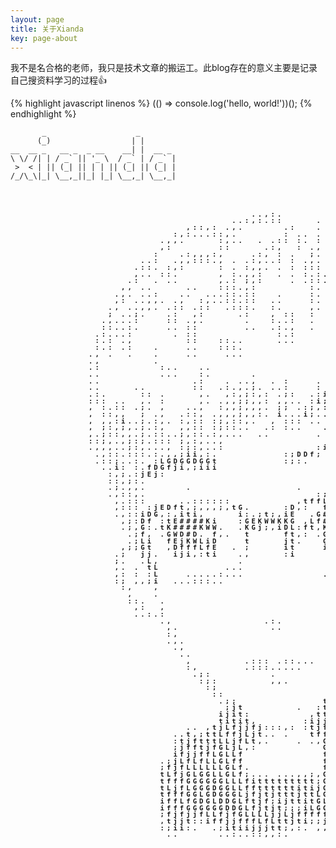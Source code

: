 ```yaml
---
layout: page
title: 关于Xianda
key: page-about
---
```


我不是名合格的老师，我只是技术文章的搬运工。此blog存在的意义主要是记录自己搜资料学习的过程:+1:

{% highlight javascript linenos %}
(() => console.log('hello, world!'))();
{% endhighlight %}

```
       _                    _        
      (_)                  | |       
__  __ _   __ _  _ __    __| |  __ _ 
\ \/ /| | / _` || '_ \  / _` | / _` |
 >  < | || (_| || | | || (_| || (_| |
/_/\_\|_| \__,_||_| |_| \__,_| \__,_|


```
<style>
pre.img {
    font-size: 8pt;
    letter-spacing: 4px;
    line-height: 8pt;
    font-weight: bold;
}
</style>
<pre class="img">                                                                                                

									 ..,:.                                                  
								  ..:,:.::     .                                            
						   ,::,: .,.      .:   . ..  .                                      
						 :,:...::,.       : .. .  :. :.                                     
					   .,,.     :,..  . .:: :. :  .: .::.                                   
					   ,:       ::     .:,  : .,   :   :,                                   
					  :   .:,,,:,    .:, : .  ;. :.:     ,.                                 
					..:  .,,:::., . .:,..: : .,. :..   .:::                                 
				   .::. :,:     : . :,,. . : ::: :..   .: ,:.                               
				   ,.. ::.      , :.,,:  . . :.:.. .    :.,:.,.                             
				  .:  . ..      ,.: ;,:    . .::..  .   .,.: .,.                            
				 ,, ..     ..   :::.,:        :.    :   .,:, . :,                           
				.,. ..:   ..  ...::.::   .    :.    :  ..,.:.   :                           
				,: ..,,. .,  :,..::.::  ..    :.    :  .::.,.                               
			   ., ..,,. .:: .::  .:::.  :.    ,.    :  .:.::..:. :                          
			   ; ..;.   .:  ,:     .:   , ::  :    :  .:, ..   ,::..                        
			  .,...:    :: .,.      .   :..:  .    , .::,    : .:..:                        
			  ::..:.    .. ::       ..  .:.,  .   ., :..:    :. ,..::                       
			 .:...:      . ::            :.:      .:....     :: ,...,                       
			 :.: .,        ::   ::..     ...      .      ..  :: ,.  :                       
			 :.: .:   .    ..   :::.                     .:  .:.,.. :                       
			., .  .   .    ..    ...               .     :.  ::,:.. :                       
			.,        .                            :     .   :.:. : :                       
			.:         :..   ..                    ,    .    ..  :, ,                       
			..         ...   :.      .           . ;   .:        ,: ,                       
			..              .:   . ..,  . :    .  .i  :::        ,.:,                       
			..     ..       ::  .:.,.;. ..:    :  ,i  :.:        : ,:                       
			.:.     :: .     ,.  ,:,;:,: .;:  .:i.:;,.,  :  ..   : : .                       
			::: ..  ,. :     ,. .,,;;,,: ,,.. :i;::;.;.  .   :.  . . :                       
			, :.:: .;. ,   ..,  :,,;,,,. ;; .:;,::,,.:   .   ::. ... :                       
			, ::,,  ; .,  .::, .,,,;,,:. i...i;...,::     . .:i   .:.,                       
			, ,,:i..;.:,. :,:: :;,::,.  , ::: .. ,...     : .,:.:..:;.                       
			, ;:,;,.;.:,  ,,:: :;::..  .: :..   ..        ::,:,,,.:,;                        
			,.;::,,.;.::..;,::.:,...  ..       .          :::.,:, :,,.                       
			::;,.,;:;.::: ;,:,..,                 .:,,::  ,,.:::;::..:                       
			.,,,..;:,..., :;:,..:              :iGDEEKKEGt.;:...,.: ::                       
			 .,::.:::.:.,,;ii,:.          :;DDf;       .i.:,. ...  ;.                       
			 .::;..:. :LGDGGDGGt          :;:.           .::.  .. .,                        
			  ..i: :.fDGfji,;iii                          .,, .   ::                        
			   :,;.:jEj:                                  .,;     ;.                        
			   ::,;:.                                      :;. . ;.                         
			   .;.,,.      .                .              .,  :.,                          
			   .,::,.                          :;iiitiii:  .,. :,.                          
				,.:::     ..::::::          ,tffLfjtitfLGj,., .:;                           
				,::: :jEDft,;,,,;,tG.     :D,:  fDKK#Kj, ;GKi;:i.                           
				.,::iDG,:,iti,     i:.;t;,iE  .G##W#LLEDt ,Dji,:                            
				 ,;:Df :tE####Ki   :GEKWWKKG ,Lf####  tf;,.LEf: .                           
				 .;,G:.tK####KWW.  .KGj;,iDL:ft,KK#W  tf : jWL,,,;.                         
				  .;f, .GWD#D. f,.  t     ft,: .GjDWfDG:   jD,    :,                        
				  .;Li  fEjKWLiD    t     jt.   Gftitj;    jG.    .;                        
				 ,;;Gt  ,DfffLfE  . ;     it    i;:.::     jE.   . ;.                       
				.;  jj.  iji,:ti   .,     :i       .       iG   .. ;:                       
				;.  .L,            .                 .   .  . :,, .;                        
				,. . tL          ...               . .... . ::;;. ,,                        
				,: : :L    .....:...            ..::::::.   ,..:  ,:                        
				:; ,,;i  ...:::..                 ..        ,    ,;                         
				 :,   ,                                    .,   .. .                        
				  ,   .                                    .,.:,;                           
				  ::.  .                                   .:.:,                            
				   ,:  ,                                   ::                               
				   ..:.:                                   ::                               
					   .,              .:.                 :                                
						,.              ..                ..                                
						:,                               .:                                 
						.,.                              ::                                 
						 .,                             .:                                  
						  ..                           .:                                   
						   ,        .::: .::...        :,                                   
						   :,       .:::.....         :,.                                   
							.;:         .           ,;                                      
							 :;:        ,,.         ,                                       
							  :;                  .;                                        
							   ::                .;:                                        
								.;;             tjt.                                        
								 ;jt        .  :tjft.                                       
								ijit:         ,ttjfG                                        
								titit,       :ijjjffi                                       
						   .. ,tjLfjjfj:::,: :tjfffLLt: .                                   
						 ..t,;ttLffjLjt.. .   tfffLffft;;                                   
						 :tjftttLLjfLt,.    . .,GLfLLfLjj:                                  
						 ;jfftjfGLjL,:          GLfLLfLLjj:                                 
						 ifjjffLGLLf            fLGLLLLLLLf;,                               
					   .;jLfLfLLGLff            fGLLLLLGLLfjf,                              
					   ;fjfLLLLLLGLf.           fGLGLLGGLLjjjt.                             
					   tLfjGLGGLLGLf;... ...,,;,GGGGLLGLLGLffj.                             
					   tfffGGGGGGLLLfittttttttt;GGGLLGGLLGffLf                              
					   tLjfLGGGDGGLLffttttttitijGGLGGDGGGLfGfj                              
					   tfffGGLGDGGGLjfjtjtttjttLGGDGDGDGfGLffj                              
					   iffLfGDGLDDGLftjf;ijttitGLGLDGDLLLfffGt                              
					   ifffGGGGGGDDGLfjtjt;;;iLGGGGGGfLfLffffi                              
					   ;fjfjjfLLfjfGLLLLjjLjfffffLLjjjtft;jtf.                              
					   ,tjjt::iffjjfffLfLttjti;;jti:,.:,.:,ij                               
					   :;ii:.  .;itiijjjtt;,:. ,,:         :;                               
						..      ..:..::,,:.                                                 


​																							

</pre>